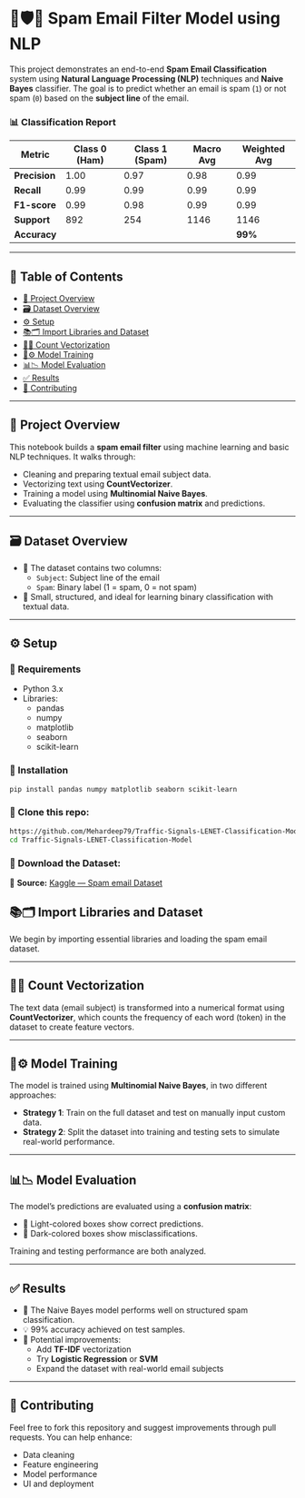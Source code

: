 # 📧🛡️🧠 Spam Email Filter Model using NLP

This project demonstrates an end-to-end **Spam Email Classification** system using **Natural Language Processing (NLP)** techniques and **Naive Bayes** classifier. The goal is to predict whether an email is spam (`1`) or not spam (`0`) based on the **subject line** of the email.

### 📊 Classification Report

| Metric        | Class 0 (Ham) | Class 1 (Spam) | Macro Avg | Weighted Avg |
|---------------|---------------|----------------|-----------|--------------|
| **Precision** | 1.00          | 0.97           | 0.98      | 0.99         |
| **Recall**    | 0.99          | 0.99           | 0.99      | 0.99         |
| **F1-score**  | 0.99          | 0.98           | 0.99      | 0.99         |
| **Support**   | 892           | 254            | 1146      | 1146         |
| **Accuracy**  |               |                |           | **99%**     |


---

## 📑 Table of Contents

- [🚀 Project Overview](#-project-overview)
- [🗃️ Dataset Overview](#-dataset-overview)
- [⚙️ Setup](#-setup)
- [📚🗂️ Import Libraries and Dataset](#-import-libraries-and-dataset)
- [🔢🧠 Count Vectorization](#-count-vectorization)
- [🧠⚙️ Model Training](#-model-training)
- [📊📉 Model Evaluation](#-model-evaluation)
- [✅ Results](#-conclusions)
- [🤝 Contributing](#-contributing)

---

## 🚀 Project Overview

This notebook builds a **spam email filter** using machine learning and basic NLP techniques. It walks through:

- Cleaning and preparing textual email subject data.
- Vectorizing text using **CountVectorizer**.
- Training a model using **Multinomial Naive Bayes**.
- Evaluating the classifier using **confusion matrix** and predictions.

---

## 🗃️ Dataset Overview

- 📝 The dataset contains two columns:
  - `Subject`: Subject line of the email
  - `Spam`: Binary label (1 = spam, 0 = not spam)
- 📌 Small, structured, and ideal for learning binary classification with textual data.

---

## ⚙️ Setup

### 🔧 Requirements

- Python 3.x
- Libraries:
  - pandas
  - numpy
  - matplotlib
  - seaborn
  - scikit-learn

### 🧰 Installation

```bash
pip install pandas numpy matplotlib seaborn scikit-learn
```
### 📂 Clone this repo:

```bash
https://github.com/Mehardeep79/Traffic-Signals-LENET-Classification-Model.git
cd Traffic-Signals-LENET-Classification-Model
```
### 📂 Download the Dataset:

📍 **Source:** [Kaggle — Spam email Dataset](https://www.kaggle.com/datasets/jackksoncsie/spam-email-dataset)  

## 📚🗂️ Import Libraries and Dataset

We begin by importing essential libraries and loading the spam email dataset.

---

## 🔢🧠 Count Vectorization

The text data (email subject) is transformed into a numerical format using **CountVectorizer**, which counts the frequency of each word (token) in the dataset to create feature vectors.

---

## 🧠⚙️ Model Training

The model is trained using **Multinomial Naive Bayes**, in two different approaches:

- **Strategy 1**: Train on the full dataset and test on manually input custom data.
- **Strategy 2**: Split the dataset into training and testing sets to simulate real-world performance.

---

## 📊📉 Model Evaluation

The model’s predictions are evaluated using a **confusion matrix**:

- 📘 Light-colored boxes show correct predictions.
- 📕 Dark-colored boxes show misclassifications.

Training and testing performance are both analyzed.

---

## ✅ Results

- 🧠 The Naive Bayes model performs well on structured spam classification.
- 💡 99% accuracy achieved on test samples.
- 🚀 Potential improvements:
  - Add **TF-IDF** vectorization
  - Try **Logistic Regression** or **SVM**
  - Expand the dataset with real-world email subjects

---

## 🤝 Contributing

Feel free to fork this repository and suggest improvements through pull requests. You can help enhance:

- Data cleaning
- Feature engineering
- Model performance
- UI and deployment

